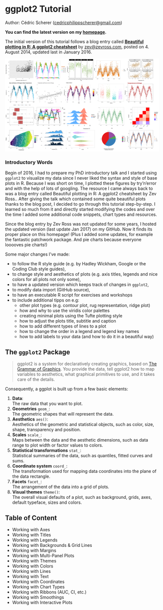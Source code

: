 ﻿# ggplot2 Tutorial

Author: Cédric Scherer (cedricphilippscherer@gmail.com)

**You can find the latest version on my [homepage](https://cedricscherer.netlify.com/2019/08/05/a-ggplot2-tutorial-for-beautiful-plotting-in-r/).**

The initial version of this tutorial follows a blog entry called [**Beautiful plotting in R: A ggplot2 cheatsheet**](http://zevross.com/blog/2014/08/04/beautiful-plotting-in-r-a-ggplot2-cheatsheet-3/) by zev@zevross.com, posted on 4. August 2014, updated last in January 2016.

![./img/overview.png](https://github.com/Z3tt/R-Tutorials/blob/master/ggplot2/img/overview.png)

### Introductory Words

Begin of 2016, I had to prepare my PhD introductory talk and I started using `ggplot2` to visualize my data since I never liked the syntax and style of base plots in R. Because I was short on time, I plotted these figures by try’n’error and with the help of lots of googling. The resource I came always back to was a blog entry called Beautiful plotting in R: A ggplot2 cheatsheet by Zev Ross..
After giving the talk which contained some quite beautiful plots thanks to the blog post, I decided to go through this tutorial step-by-step. I learned so much from it and directly started modifying the codes and over the time I added some additional code snippets, chart types and resources.

Since the blog entry by Zev Ross was not updated for some years, I hosted the updated version (last update Jan 2017) on my GitHub. Now it finds its proper place on this homepage! (Plus I added some updates, for example the fantastic patchwork package. And pie charts because everyone looooves pie charts!)

Some major changes I’ve made:

* to follow the R style guide (e.g. by Hadley Wickham, Google or the Coding Club style guides),
* to change style and aesthetics of plots (e.g. axis titles, legends and nice colors for all plots not only some),
* to have a updated version which keeps track of changes in `ggplot2`,
* to modify data import (GitHub source),
* to have an executable R script for exercises and workshops
* to include additional tipps on e.g:
    + other plot types (e.g. contour plot, rug representation, ridge plot)
    + how and why to use the viridis color palettes
    + creating minimal plots using the Tufte plotting style
    + how to adjust the plots title, subtitle and caption
    + how to add different types of lines to a plot
    + how to change the order in a legend and legend key names
    + how to add labels to your data (and how to do it in a beautiful way)

## The `ggplot2` Package

> ggplot2 is a system for declaratively creating graphics, based on [The Grammar of Graphics](https://www.amazon.com/Grammar-Graphics-Statistics-Computing/dp/0387245448/ref=as_li_ss_tl?ie=UTF8&qid=1477928463&sr=8-1&keywords=the+grammar+of+graphics&linkCode=sl1&tag=ggplot2-20&linkId=f0130e557161b83fbe97ba0e9175c431). You provide the data, tell ggplot2 how to map variables to aesthetics, what graphical primitives to use, and it takes care of the details.

Consequently, a ggplot is built up from a few basic elements:

1.	**Data**:  
The raw data that you want to plot.
2.	**Geometries** `geom_`:  
The geometric shapes that will represent the data.
3.	**Aesthetics** `aes()`:  
Aesthetics of the geometric and statistical objects, such as color, size, shape, transparency and position.
4.	**Scales** `scale_`:  
Maps between the data and the aesthetic dimensions, such as data range to plot width or factor values to colors.
5.	**Statistical transformations** `stat_`:  
Statistical summaries of the data, such as quantiles, fitted curves and sums.
6.	**Coordinate system** `coord_`:  
The transformation used for mapping data coordinates into the plane of the data rectangle.
7.	**Facets** `facet_`:  
The arrangement of the data into a grid of plots.
8.	**Visual themes** `theme()`:  
The overall visual defaults of a plot, such as background, grids, axes, default typeface, sizes and colors.

## Table of Content

* Working with Axes
* Working with Titles
* Working with Legends
* Working with Backgrounds & Grid Lines
* Working with Margins
* Working with Multi-Panel Plots
* Working with Themes
* Working with Colors
* Working with Lines
* Working with Text
* Working with Coordinates
* Working with Chart Types
* Working with Ribbons (AUC, CI, etc.)
* Working with Smoothings
* Working with Interactive Plots
